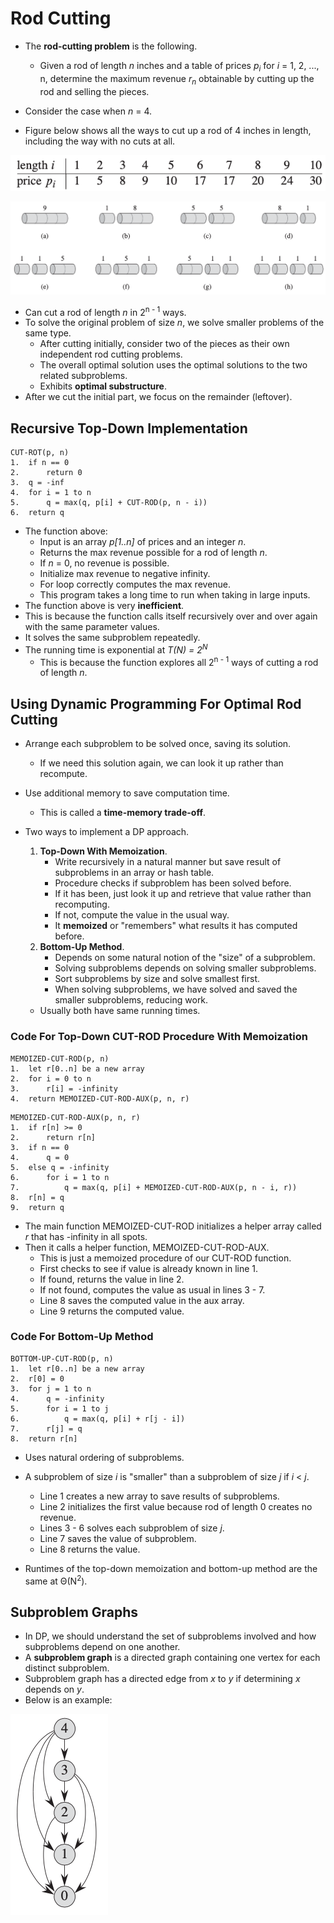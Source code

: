 # Rod Cutting

- The **rod-cutting problem** is the following.
    - Given a rod of length *n* inches and a table of prices *p<sub>i</sub>* for *i* = 1, 2, ..., n, determine the maximum revenue *r<sub>n</sub>* obtainable by cutting up the rod and selling the pieces.

- Consider the case when *n* = 4.
- Figure below shows all the ways to cut up a rod of 4 inches in length, including the way with no cuts at all.

![alt text](https://github.com/eyc94/Notes/blob/master/images/rod_prices.png "Image of rod prices")

![alt text](https://github.com/eyc94/Notes/blob/master/images/rod_cutting_example.png "Image of rod cutting example")

- Can cut a rod of length *n* in 2<sup>n - 1</sup> ways.
- To solve the original problem of size *n*, we solve smaller problems of the same type.
    - After cutting initially, consider two of the pieces as their own independent rod cutting problems.
    - The overall optimal solution uses the optimal solutions to the two related subproblems.
    - Exhibits **optimal substructure**.
- After we cut the initial part, we focus on the remainder (leftover).

## Recursive Top-Down Implementation

```
CUT-ROT(p, n)
1.  if n == 0
2.      return 0
3.  q = -inf
4.  for i = 1 to n
5.      q = max(q, p[i] + CUT-ROD(p, n - i))
6.  return q
```

- The function above:
    - Input is an array *p\[1..n\]* of prices and an integer *n*.
    - Returns the max revenue possible for a rod of length *n*.
    - If *n* = 0, no revenue is possible.
    - Initialize max revenue to negative infinity.
    - For loop correctly computes the max revenue.
    - This program takes a long time to run when taking in large inputs.
- The function above is very **inefficient**.
- This is because the function calls itself recursively over and over again with the same parameter values.
- It solves the same subproblem repeatedly.
- The running time is exponential at *T(N) = 2<sup>N</sup>*
    - This is because the function explores all 2<sup>n - 1</sup> ways of cutting a rod of length *n*.

## Using Dynamic Programming For Optimal Rod Cutting
- Arrange each subproblem to be solved once, saving its solution.
    - If we need this solution again, we can look it up rather than recompute.
- Use additional memory to save computation time.
    - This is called a **time-memory trade-off**.

- Two ways to implement a DP approach.
    1. **Top-Down With Memoization**.
        - Write recursively in a natural manner but save result of subproblems in an array or hash table.
        - Procedure checks if subproblem has been solved before.
        - If it has been, just look it up and retrieve that value rather than recomputing.
        - If not, compute the value in the usual way.
        - It **memoized** or "remembers" what results it has computed before.
    2. **Bottom-Up Method**.
        - Depends on some natural notion of the "size" of a subproblem.
        - Solving subproblems depends on solving smaller subproblems.
        - Sort subproblems by size and solve smallest first.
        - When solving subproblems, we have solved and saved the smaller subproblems, reducing work.
    - Usually both have same running times.

### Code For Top-Down CUT-ROD Procedure With Memoization

```
MEMOIZED-CUT-ROD(p, n)
1.  let r[0..n] be a new array
2.  for i = 0 to n
3.      r[i] = -infinity
4.  return MEMOIZED-CUT-ROD-AUX(p, n, r)
```

```
MEMOIZED-CUT-ROD-AUX(p, n, r)
1.  if r[n] >= 0
2.      return r[n]
3.  if n == 0
4.      q = 0
5.  else q = -infinity
6.      for i = 1 to n
7.          q = max(q, p[i] + MEMOIZED-CUT-ROD-AUX(p, n - i, r))
8.  r[n] = q
9.  return q
```

- The main function MEMOIZED-CUT-ROD initializes a helper array called *r* that has -infinity in all spots.
- Then it calls a helper function, MEMOIZED-CUT-ROD-AUX.
    - This is just a memoized procedure of our CUT-ROD function.
    - First checks to see if value is already known in line 1.
    - If found, returns the value in line 2.
    - If not found, computes the value as usual in lines 3 - 7.
    - Line 8 saves the computed value in the aux array.
    - Line 9 returns the computed value.

### Code For Bottom-Up Method

```
BOTTOM-UP-CUT-ROD(p, n)
1.  let r[0..n] be a new array
2.  r[0] = 0
3.  for j = 1 to n
4.      q = -infinity
5.      for i = 1 to j
6.          q = max(q, p[i] + r[j - i])
7.      r[j] = q
8.  return r[n]
```

- Uses natural ordering of subproblems.
- A subproblem of size *i* is "smaller" than a subproblem of size *j* if *i* < *j*.
    - Line 1 creates a new array to save results of subproblems.
    - Line 2 initializes the first value because rod of length 0 creates no revenue.
    - Lines 3 - 6 solves each subproblem of size *j*.
    - Line 7 saves the value of subproblem.
    - Line 8 returns the value.

- Runtimes of the top-down memoization and bottom-up method are the same at &Theta;(N<sup>2</sup>).

## Subproblem Graphs
- In DP, we should understand the set of subproblems involved and how subproblems depend on one another.
- A **subproblem graph** is a directed graph containing one vertex for each distinct subproblem.
- Subproblem graph has a directed edge from *x* to *y* if determining *x* depends on *y*.
- Below is an example:

![alt text](https://github.com/eyc94/Notes/blob/master/images/subproblem_graph.png "Image of subproblem graph")
